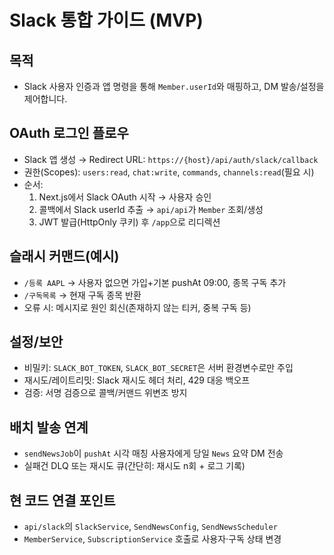 # Slack 통합 가이드 (MVP)

## 목적
- Slack 사용자 인증과 앱 명령을 통해 `Member.userId`와 매핑하고, DM 발송/설정을 제어합니다.

## OAuth 로그인 플로우
- Slack 앱 생성 → Redirect URL: `https://{host}/api/auth/slack/callback`
- 권한(Scopes): `users:read`, `chat:write`, `commands`, `channels:read`(필요 시)
- 순서:
  1) Next.js에서 Slack OAuth 시작 → 사용자 승인
  2) 콜백에서 Slack userId 추출 → `api/api`가 `Member` 조회/생성
  3) JWT 발급(HttpOnly 쿠키) 후 `/app`으로 리디렉션

## 슬래시 커맨드(예시)
- `/등록 AAPL` → 사용자 없으면 가입+기본 pushAt 09:00, 종목 구독 추가
- `/구독목록` → 현재 구독 종목 반환
- 오류 시: 메시지로 원인 회신(존재하지 않는 티커, 중복 구독 등)

## 설정/보안
- 비밀키: `SLACK_BOT_TOKEN`, `SLACK_BOT_SECRET`은 서버 환경변수로만 주입
- 재시도/레이트리밋: Slack 재시도 헤더 처리, 429 대응 백오프
- 검증: 서명 검증으로 콜백/커맨드 위변조 방지

## 배치 발송 연계
- `sendNewsJob`이 `pushAt` 시각 매칭 사용자에게 당일 `News` 요약 DM 전송
- 실패건 DLQ 또는 재시도 큐(간단히: 재시도 n회 + 로그 기록)

## 현 코드 연결 포인트
- `api/slack`의 `SlackService`, `SendNewsConfig`, `SendNewsScheduler`
- `MemberService`, `SubscriptionService` 호출로 사용자·구독 상태 변경
